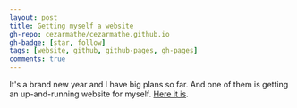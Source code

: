 ```yaml
---
layout: post
title: Getting myself a website
gh-repo: cezarmathe/cezarmathe.github.io
gh-badge: [star, follow]
tags: [website, github, github-pages, gh-pages]
comments: true
---
```


It's a brand new year and I have big plans so far. And one of them is getting an up-and-running website for myself. [Here it is](https://cezarmathe.com).